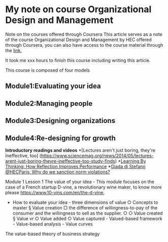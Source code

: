 # My note on course Organizational Design and Management
Note on the courses offered through Coursera
This article serves as a note of the course Organizational Design and Management by HEC offered through Coursera, you can also have access to the course material through the [link.](https://www.coursera.org/learn/organizational-design-management?)

It took me xxx hours to finish this course including writing this article.

This course is composed of four models

## **Module1:Evaluating your idea**
## **Module2:Managing people**
## **Module3:Designing organizations** 
## **Module4:Re-designing for growth**

**Introductory readings and videos**
*[Lectures aren't just boring, they're Ineffective, too] (https://www.sciencemag.org/news/2014/05/lectures-arent-just-boring-theyre-ineffective-too-study-finds) 
*[Learning By Thinking: How Reflection Improves Performance](https://hbswk.hbs.edu/item/learning-by-thinking-how-reflection-improves-performance)
*[Giada di Stefano @HECParis: Why do we sanction norm violations?](https://youtu.be/aBe_dMtICJs)

Module 1 Lesson 1 The value of your idea - This module focuses on the case of a French startup D-vine, a revolutionary wine maker, to know more please https://www.10-vins.com/en/the-d-vine,
- How to evaluate your idea - three dimensions of value ○ Concepts to master § Value creation □ the difference of willingness-to-pay of the consumer and the willingness to sell as the supplier. ○ ○ Value created § Value vr ○ Value added ○ Value captured - Valued-based framework - Value-based analysis - Value curves

The value-based theory of business strategy
